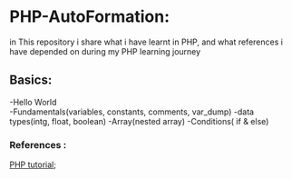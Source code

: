 # PHP-AutoFormation:
in This repository i share what i have learnt in PHP, and what references i have depended on during my PHP learning journey  
## Basics: 
-Hello World  
-Fundamentals(variables, constants, comments, var_dump)
-data types(intg, float, boolean)
-Array(nested array)
-Conditions( if & else)





### References :  
[PHP tutorial](https://www.phptutorial.net/);